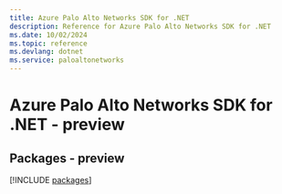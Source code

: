 ```yaml
---
title: Azure Palo Alto Networks SDK for .NET
description: Reference for Azure Palo Alto Networks SDK for .NET
ms.date: 10/02/2024
ms.topic: reference
ms.devlang: dotnet
ms.service: paloaltonetworks
---
```

# Azure Palo Alto Networks SDK for .NET - preview
## Packages - preview
[!INCLUDE [packages](palo-alto-networks-index.md)]
